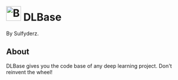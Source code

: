 # <img width="40" height="40" src="https://gitlab.com/uploads/-/system/project/avatar/57187700/brain.png?width=96" alt="Banner"> DLBase
By Sulfyderz.

## About
DLBase gives you the code base of any deep learning project. Don't reinvent the wheel!